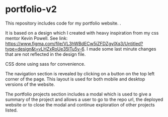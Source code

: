 # portfolio-v2

This repository includes code for my portfolio website. .

It is based on a design which I created with heavy inspiration from my css mentor Kevin Powell. See link: https://www.figma.com/file/VL3hWBdECw5iZFDZgylXq3/Untitled?type=design&t=vLHZxRoUe35lTu5y-6. I made some last minute changes that are not reflected in the design file.

CSS done using sass for convenience.

The navigation section is revealed by clicking on a button on the top left corner of the page. This layout is used for both mobile and desktop versions of the website.

The portfolio projects section includes a modal which is used to give a summary of the project and allows a user to go to the repo url, the deployed website or to close the modal and continue exploration of other projects listed.

